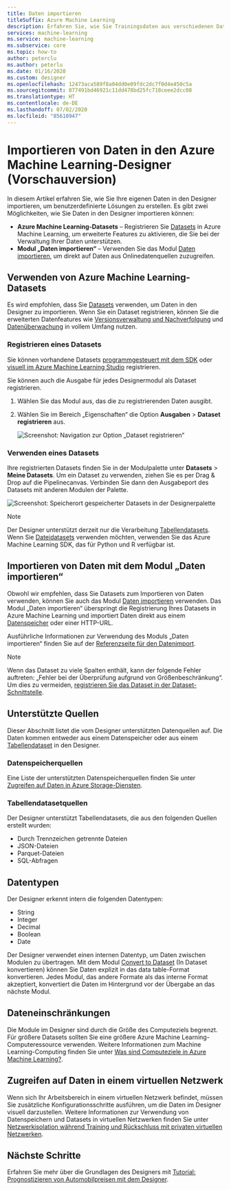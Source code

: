 ```yaml
---
title: Daten importieren
titleSuffix: Azure Machine Learning
description: Erfahren Sie, wie Sie Trainingsdaten aus verschiedenen Datenquellen in den Azure Machine Learning-Designer importieren.
services: machine-learning
ms.service: machine-learning
ms.subservice: core
ms.topic: how-to
author: peterclu
ms.author: peterlu
ms.date: 01/16/2020
ms.custom: designer
ms.openlocfilehash: 12473aca589f8a04dd0e09fdc2dc7f0d4e450c5a
ms.sourcegitcommit: 877491bd46921c11dd478bd25fc718ceee2dcc08
ms.translationtype: HT
ms.contentlocale: de-DE
ms.lasthandoff: 07/02/2020
ms.locfileid: "85610947"
---
```

# <a name="import-data-into-azure-machine-learning-designer-preview"></a>Importieren von Daten in den Azure Machine Learning-Designer (Vorschauversion)

In diesem Artikel erfahren Sie, wie Sie Ihre eigenen Daten in den Designer importieren, um benutzerdefinierte Lösungen zu erstellen. Es gibt zwei Möglichkeiten, wie Sie Daten in den Designer importieren können: 

* **Azure Machine Learning-Datasets** – Registrieren Sie [Datasets](concept-data.md#datasets) in Azure Machine Learning, um erweiterte Features zu aktivieren, die Sie bei der Verwaltung Ihrer Daten unterstützen.
* **Modul „Daten importieren“** – Verwenden Sie das Modul [Daten importieren](algorithm-module-reference/import-data.md), um direkt auf Daten aus Onlinedatenquellen zuzugreifen.

## <a name="use-azure-machine-learning-datasets"></a>Verwenden von Azure Machine Learning-Datasets

Es wird empfohlen, dass Sie [Datasets](concept-data.md#datasets) verwenden, um Daten in den Designer zu importieren. Wenn Sie ein Dataset registrieren, können Sie die erweiterten Datenfeatures wie [Versionsverwaltung und Nachverfolgung](how-to-version-track-datasets.md) und [Datenüberwachung](how-to-monitor-datasets.md) in vollem Umfang nutzen.

### <a name="register-a-dataset"></a>Registrieren eines Datasets

Sie können vorhandene Datasets [programmgesteuert mit dem SDK](how-to-create-register-datasets.md#use-the-sdk) oder [visuell im Azure Machine Learning Studio](how-to-create-register-datasets.md#use-the-ui) registrieren.

Sie können auch die Ausgabe für jedes Designermodul als Dataset registrieren.

1. Wählen Sie das Modul aus, das die zu registrierenden Daten ausgibt.

1. Wählen Sie im Bereich „Eigenschaften“ die Option **Ausgaben** > **Dataset registrieren** aus.

    ![Screenshot: Navigation zur Option „Dataset registrieren“](media/how-to-designer-import-data/register-dataset-designer.png)

### <a name="use-a-dataset"></a>Verwenden eines Datasets

Ihre registrierten Datasets finden Sie in der Modulpalette unter **Datasets** > **Meine Datasets**. Um ein Dataset zu verwenden, ziehen Sie es per Drag & Drop auf die Pipelinecanvas. Verbinden Sie dann den Ausgabeport des Datasets mit anderen Modulen der Palette.

![Screenshot: Speicherort gespeicherter Datasets in der Designerpalette](media/how-to-designer-import-data/use-datasets-designer.png)


> [!NOTE]
> Der Designer unterstützt derzeit nur die Verarbeitung [Tabellendatasets](how-to-create-register-datasets.md#dataset-types). Wenn Sie [Dateidatasets](how-to-create-register-datasets.md#dataset-types) verwenden möchten, verwenden Sie das Azure Machine Learning SDK, das für Python und R verfügbar ist.

## <a name="import-data-using-the-import-data-module"></a>Importieren von Daten mit dem Modul „Daten importieren“

Obwohl wir empfehlen, dass Sie Datasets zum Importieren von Daten verwenden, können Sie auch das Modul [Daten importieren](algorithm-module-reference/import-data.md) verwenden. Das Modul „Daten importieren“ überspringt die Registrierung Ihres Datasets in Azure Machine Learning und importiert Daten direkt aus einem [Datenspeicher](concept-data.md#datastores) oder einer HTTP-URL.

Ausführliche Informationen zur Verwendung des Moduls „Daten importieren“ finden Sie auf der [Referenzseite für den Datenimport](algorithm-module-reference/import-data.md).

> [!NOTE]
> Wenn das Dataset zu viele Spalten enthält, kann der folgende Fehler auftreten: „Fehler bei der Überprüfung aufgrund von Größenbeschränkung“. Um dies zu vermeiden, [registrieren Sie das Dataset in der Dataset-Schnittstelle](how-to-create-register-datasets.md#use-the-ui).

## <a name="supported-sources"></a>Unterstützte Quellen

Dieser Abschnitt listet die vom Designer unterstützten Datenquellen auf. Die Daten kommen entweder aus einem Datenspeicher oder aus einem [Tabellendataset](how-to-create-register-datasets.md#dataset-types) in den Designer.

### <a name="datastore-sources"></a>Datenspeicherquellen
Eine Liste der unterstützten Datenspeicherquellen finden Sie unter [Zugreifen auf Daten in Azure Storage-Diensten](how-to-access-data.md#supported-data-storage-service-types).

### <a name="tabular-dataset-sources"></a>Tabellendatasetquellen

Der Designer unterstützt Tabellendatasets, die aus den folgenden Quellen erstellt wurden:
 * Durch Trennzeichen getrennte Dateien
 * JSON-Dateien
 * Parquet-Dateien
 * SQL-Abfragen

## <a name="data-types"></a>Datentypen

Der Designer erkennt intern die folgenden Datentypen:

* String
* Integer
* Decimal
* Boolean
* Date

Der Designer verwendet einen internen Datentyp, um Daten zwischen Modulen zu übertragen. Mit dem Modul [Convert to Dataset](algorithm-module-reference/convert-to-dataset.md) (In Dataset konvertieren) können Sie Daten explizit in das data table-Format konvertieren. Jedes Modul, das andere Formate als das interne Format akzeptiert, konvertiert die Daten im Hintergrund vor der Übergabe an das nächste Modul.

## <a name="data-constraints"></a>Dateneinschränkungen

Die Module im Designer sind durch die Größe des Computeziels begrenzt. Für größere Datasets sollten Sie eine größere Azure Machine Learning-Computeressource verwenden. Weitere Informationen zum Machine Learning-Computing finden Sie unter [Was sind Computeziele in Azure Machine Learning?](concept-compute-target.md#azure-machine-learning-compute-managed).

## <a name="access-data-in-a-virtual-network"></a>Zugreifen auf Daten in einem virtuellen Netzwerk

Wenn sich Ihr Arbeitsbereich in einem virtuellen Netzwerk befindet, müssen Sie zusätzliche Konfigurationsschritte ausführen, um die Daten im Designer visuell darzustellen. Weitere Informationen zur Verwendung von Datenspeichern und Datasets in virtuellen Netzwerken finden Sie unter [Netzwerkisolation während Training und Rückschluss mit privaten virtuellen Netzwerken](how-to-enable-virtual-network.md#machine-learning-studio).

## <a name="next-steps"></a>Nächste Schritte

Erfahren Sie mehr über die Grundlagen des Designers mit [Tutorial: Prognostizieren von Automobilpreisen mit dem Designer](tutorial-designer-automobile-price-train-score.md).
